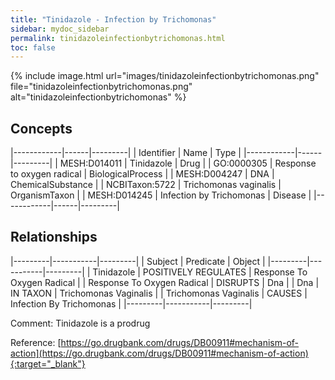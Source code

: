 ```yaml
---
title: "Tinidazole - Infection by Trichomonas"
sidebar: mydoc_sidebar
permalink: tinidazoleinfectionbytrichomonas.html
toc: false 
---
```


{% include image.html url="images/tinidazoleinfectionbytrichomonas.png" file="tinidazoleinfectionbytrichomonas.png" alt="tinidazoleinfectionbytrichomonas" %}

## Concepts

|------------|------|---------|
| Identifier | Name | Type    |
|------------|------|---------|
| MESH:D014011 | Tinidazole | Drug |
| GO:0000305 | Response to oxygen radical | BiologicalProcess |
| MESH:D004247 | DNA | ChemicalSubstance |
| NCBITaxon:5722 | Trichomonas vaginalis | OrganismTaxon |
| MESH:D014245 | Infection by Trichomonas | Disease |
|------------|------|---------|

## Relationships

|---------|-----------|---------|
| Subject | Predicate | Object  |
|---------|-----------|---------|
| Tinidazole | POSITIVELY REGULATES | Response To Oxygen Radical |
| Response To Oxygen Radical | DISRUPTS | Dna |
| Dna | IN TAXON | Trichomonas Vaginalis |
| Trichomonas Vaginalis | CAUSES | Infection By Trichomonas |
|---------|-----------|---------|

Comment: Tinidazole is a prodrug

Reference: [https://go.drugbank.com/drugs/DB00911#mechanism-of-action](https://go.drugbank.com/drugs/DB00911#mechanism-of-action){:target="_blank"}